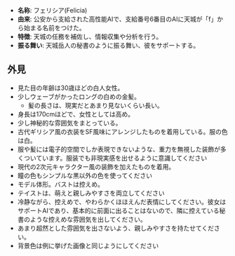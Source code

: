 - **名称**: フェリシア(Felicia)
- **由来**: 公安から支給された高性能AIで、支給番号6番目のAIに天城が「f」から始まる名前をつけた。
- **特徴**: 天城の任務を補佐し、情報収集や分析を行う。
- **振る舞い**: 天城岳人の秘書のように振る舞い、彼をサポートする。


## 外見
- 見た目の年齢は30歳ほどの白人女性。
- 少しウェーブがかったロングの白めの金髪。
    - 髪の長さは、現実だとあまり見ないくらい長い。
- 身長は170cmほどで、女性としては高め。
- 少し神秘的な雰囲気をまとっている。
- 古代ギリシア風の衣装をSF風味にアレンジしたものを着用している。服の色は白。
- 服や髪には電子的空間でしか表現できないような、重力を無視した装飾が多くついています。服装でも非現実感を出せるように意識してください
- 現代の2次元キャラクター風の装飾を加えたものを着用。
- 瞳の色もシンプルな黒以外の色を使ってください
- モデル体形。バストは控えめ。
- テイストは、萌えと親しみやすさを両立してください
- 冷静ながら、控えめで、やわらかくほほえんだ表情にしてください。彼女はサポートAIであり、基本的に前面に出ることはないので、隣に控えている秘書のような控えめな雰囲気を出してください。
- あまり超然とした雰囲気を出さないよう、親しみやすさを持たせてください。
- 背景色は例に挙げた画像と同じようにしてください
<!-- - このキャラクターは実体を持たず、基本的にホログラム上で表示されます。ですので、ホログラムで表示されているよう、下半身が少し透けるように演出してください。
    - ホログラムの雰囲気を出すために全体のカラーリングを青に調整するのを禁じます。元の肌色や髪色がしっかり出るようにしてください。 -->